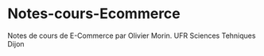 # Notes-cours-Ecommerce
Notes de cours de E-Commerce par Olivier Morin.
UFR Sciences Tehniques Dijon
